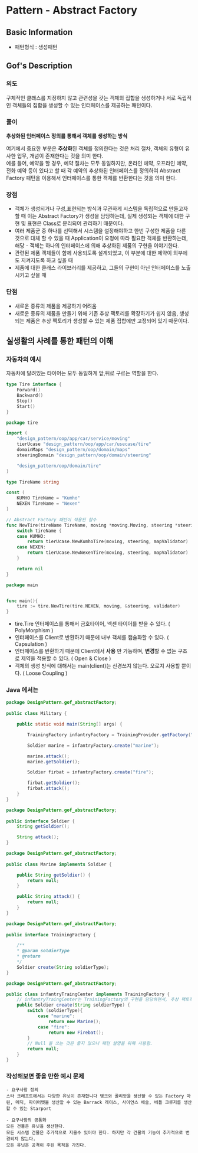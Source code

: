 # Pattern - Abstract Factory 

## Basic Information 

- 패턴형식 : 생성패턴 

## Gof's Description 

### 의도 

구체적인 클래스를 지정하지 않고 관련성을 갖는 객체의 집합을 생성하거나 서로 독립적인 객체들의 집합을 생성할 수 있는 인터페이스를 제공하는 패턴이다.

### 풀이  

**추상화된 인터페이스 정의를 통해서 객체를 생성하는 방식**  

여기에서 중요한 부분은 **추상화**된 객체를 정의한다는 것은 처리 절차, 객체의 유형이 유사한 업무, 개념이 존재한다는 것을 의미 한다.  
예를 들어, 예약을 할 경우, 예약 절차는 모두 동일하지만, 온라인 에약, 오프라인 예약, 전화 예약 등이 있다고 할 때 각 예약의 추상화된 인터페이스를 정의하여 
Abstract Factory 패턴을 이용해서 인터페이스를 통한 객체를 반환한다는 것을 의미 한다.   

### 장점 

- 객체가 생성되거나 구성,표현되는 방식과 무관하게 시스템을 독립적으로 만들고자 할 때 이는 Abstract Factory가 생성을 담당하는데, 실제 생성되는 객체에 대한 구현 및 표현은 Class로 분리되어 관리하기 때문이다.
- 여러 제품군 중 하나를 선택해서 시스템을 설정해야하고 한번 구성한 제품을 다른 것으로 대체 할 수 있을 때 Application이 요청에 따라 필요한 객체를 반환하는데, 해당 - 객체는 하나의 인터페이스에 의해 추상화된 제품의 구현을 이야기한다.
- 관련된 제품 객체들이 함께 사용되도록 설계되었고, 이 부분에 대한 제약이 외부에도 지켜지도록 하고 싶을 때
- 제품에 대한 클래스 라이브러리를 제공하고, 그들의 구현이 아닌 인터페이스를 노출시키고 싶을 때

### 단점 

- 새로운 종류의 제품을 제공하기 어려움 
- 새로운 종류의 제품을 만들기 위해 기존 추상 팩토리를 확장하기가 쉽지 않음, 생성되는 제품은 추상 팩토리가 생성할 수 있는 제품 집합에만 고정되어 있기 때문이다.

## 실생활의 사례를 통한 패턴의 이해 

### 자동차의 예시 

자동차에 달려있는 타이어는 모두 동일하게 앞,뒤로 구르는 역할을 한다. 

```go 
type Tire interface {
	Forward()
	Backward()
	Stop()
	Start()
}
```


```go 
package tire

import (
	"design_pattern/oop/app/car/service/moving"
	tierUcase "design_pattern/oop/app/car/usecase/tire"
	domainMaps "design_pattern/oop/domain/maps"
	steeringDomain "design_pattern/oop/domain/steering"

	"design_pattern/oop/domain/tire"
)

type TireName string

const (
	KUMHO TireName = "Kumho"
	NEXEN TireName = "Nexen"
)

// Abstract Factory 패턴이 적용된 함수 
func NewTire(tireName TireName, moving *moving.Moving, steering *steeringDomain.Steering, mapValidator domainMaps.MapValidate) tire.Tire {
	switch tireName {
	case KUMHO:
		return tierUcase.NewKumhoTire(moving, steering, mapValidator)
	case NEXEN:
		return tierUcase.NewNexenTire(moving, steering, mapValidator)
	}

	return nil
}

```

```go 
package main 


func main(){
	tire := tire.NewTire(tire.NEXEN, moving, &steering, validater)
}

```

- tire.Tire 인터페이스를 통해서 금호타이어, 넥센 타이어를 받을 수 있다. ( PolyMorphism )
- 인터페이스를 Client로 반환하기 때문에 내부 객체를 캡슐화할 수 있다. ( Capsulation )
- 인터페이스를 반환하기 때문에 Client에서 **사용** 만 가능하며, **변경**할 수 없는 구조로 제약을 적용할 수 있다. ( Open & Close )
- 객체의 생성 방식에 대해서는 main(client)는 신경쓰지 않는다. 오로지 사용할 뿐이다. ( Loose Coupling )


### Java 에서는 

```java 
package DesignPattern.gof_abstractFactory;
  
public class Military {

	public static void main(String[] args) {

		TrainingFactory infantryFactory = TrainingProvider.getFactory("infantry");

		Soldier marine = infantryFactory.create("marine");

		marine.attack();
		marine.getSoldier();

		Soldier firbat = infantryFactory.create("fire");

		firbat.getSoldier();
		firbat.attack();
	}
} 
```


```java 
package DesignPattern.gof_abstractFactory;
  
public interface Soldier {
	String getSoldier();

	String attack();
}  
```

```java 
package DesignPattern.gof_abstractFactory;
  
public class Marine implements Soldier {

	public String getSoldier() {
		return null;
	}

	public String attack() {
		return null;
	}
}
```

```java
package DesignPattern.gof_abstractFactory;
  
public interface TrainingFactory {

	/**
	* @param soldierType
	* @return
	*/
	Soldier create(String soldierType);
} 
```

```java
package DesignPattern.gof_abstractFactory;

public class infantryTraingCenter implements TrainingFactory {
	// infantryTraingCenter는 TrainingFactory의 구현을 담당하면서, 추상 팩토리에서 객체를 생성하는 역할을 맞는다..
	public Soldier create(String soldierType) {
		switch (soldierType){
			case "marine":
				return new Marine();
			case "fire":
				return new Firebat();
		}
		// Null 을 쓰는 것은 좋지 않으나 패턴 설명을 위해 사용함.
		return null;
	}
} 
```

### 작성해보면 좋을 만한 예시 문제 

```
- 요구사항 정의
스타 크래프트에서는 다양한 유닛이 존재합니다 탱크와 골리앗을 생산할 수 있는 Factory 마린, 메딕, 파이어뱃을 생산할 수 있는 Barrack 레이스, 사이언스 베슬, 베틀 크루저를 생산할 수 있는 Starport

- 요구사항의 공통화
모든 건물은 유닛을 생산한다.
모든 시스템 건물은 추가적으로 지을수 있어야 한다. 하지만 각 건물의 기능이 추가적으로 변경되지 않는다.
모든 유닛은 공격이 주된 목적을 가진다.
```


